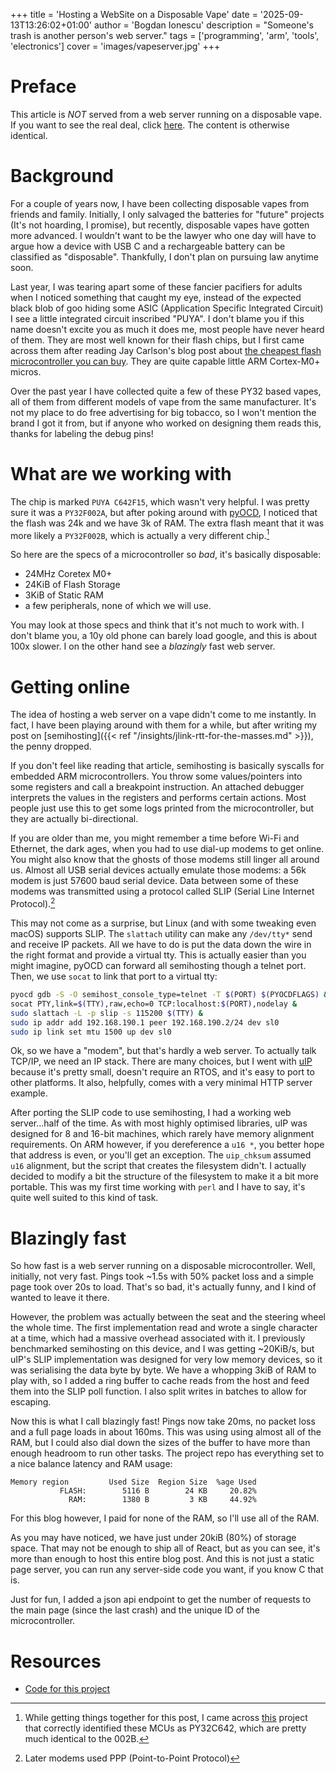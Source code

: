 +++
title = 'Hosting a WebSite on a Disposable Vape'
date = '2025-09-13T13:26:02+01:00'
author = 'Bogdan Ionescu'
description = "Someone's trash is another person's web server."
tags = ['programming', 'arm', 'tools', 'electronics']
cover = 'images/vapeserver.jpg'
+++

# Preface
This article is *NOT* served from a web server running on a disposable vape. If you want to see the real deal, click [here](http://ewaste.fka.wtf). The content is otherwise identical.

# Background

For a couple of years now, I have been collecting disposable vapes from friends and family. Initially, I only salvaged the batteries for "future" projects (It's not hoarding, I promise), but recently, disposable vapes have gotten more advanced. I wouldn't want to be the lawyer who one day will have to argue how a device with USB C and a rechargeable battery can be classified as "disposable". Thankfully, I don't plan on pursuing law anytime soon.

Last year, I was tearing apart some of these fancier pacifiers for adults when I noticed something that caught my eye, instead of the expected black blob of goo hiding some ASIC (Application Specific Integrated Circuit) I see a little integrated circuit inscribed "PUYA".
I don't blame you if this name doesn't excite you as much it does me, most people have never heard of them. They are most well known for their flash chips, but I first came across them after reading Jay Carlson's blog post about [the cheapest flash microcontroller you can buy](https://jaycarlson.net/2023/02/04/the-cheapest-flash-microcontroller-you-can-buy-is-actually-an-arm-cortex-m0/). They are quite capable little ARM Cortex-M0+ micros.

Over the past year I have collected quite a few of these PY32 based vapes, all of them from different models of vape from the same manufacturer. It's not my place to do free advertising for big tobacco, so I won't mention the brand I got it from, but if anyone who worked on designing them reads this, thanks for labeling the debug pins!

# What are we working with
The chip is marked `PUYA C642F15`, which wasn't very helpful. I was pretty sure it was a `PY32F002A`, but after poking around with [pyOCD](http://pyocd.io/), I noticed that the flash was 24k and we have 3k of RAM. The extra flash meant that it was more likely a `PY32F002B`, which is actually a very different chip.[^1]

[^1]: While getting things together for this post, I came across [this](https://github.com/grahamwhaley/py32c642_vape) project that correctly identified these MCUs as PY32C642, which are pretty much identical to the 002B.

So here are the specs of a microcontroller so *bad*, it's basically disposable:
 - 24MHz Coretex M0+
 - 24KiB of Flash Storage
 - 3KiB of Static RAM
 - a few peripherals, none of which we will use.

You may look at those specs and think that it's not much to work with. I don't blame you, a 10y old phone can barely load google, and this is about 100x slower. I on the other hand see a *blazingly* fast web server.

# Getting online
The idea of hosting a web server on a vape didn't come to me instantly. In fact, I have been playing around with them for a while, but after writing my post on [semihosting]({{< ref "/insights/jlink-rtt-for-the-masses.md" >}}), the penny dropped.

If you don't feel like reading that article, semihosting is basically syscalls for embedded ARM microcontrollers. You throw some values/pointers into some registers and call a breakpoint instruction. An attached debugger interprets the values in the registers and performs certain actions. Most people just use this to get some logs printed from the microcontroller, but they are actually bi-directional.

If you are older than me, you might remember a time before Wi-Fi and Ethernet, the dark ages, when you had to use dial-up modems to get online. You might also know that the ghosts of those modems still linger all around us. Almost all USB serial devices actually emulate those modems: a 56k modem is just 57600 baud serial device. Data between some of these modems was transmitted using a protocol called SLIP (Serial Line Internet Protocol).[^2]

[^2]: Later modems used PPP (Point-to-Point Protocol)

This may not come as a surprise, but Linux (and with some tweaking even macOS) supports SLIP. The `slattach` utility can make any `/dev/tty*` send and receive IP packets. All we have to do is put the data down the wire in the right format and provide a virtual tty.
This is actually easier than you might imagine, pyOCD can forward all semihosting though a telnet port. Then, we use `socat` to link that port to a virtual tty:

```sh
pyocd gdb -S -O semihost_console_type=telnet -T $(PORT) $(PYOCDFLAGS) &
socat PTY,link=$(TTY),raw,echo=0 TCP:localhost:$(PORT),nodelay &
sudo slattach -L -p slip -s 115200 $(TTY) &
sudo ip addr add 192.168.190.1 peer 192.168.190.2/24 dev sl0
sudo ip link set mtu 1500 up dev sl0
```

Ok, so we have a "modem", but that's hardly a web server. To actually talk TCP/IP, we need an IP stack. There are many choices, but I went with [uIP](https://github.com/adamdunkels/uip/tree/uip-0-9) because it's pretty small, doesn't require an RTOS, and it's easy to port to other platforms.
It also, helpfully, comes with a very minimal HTTP server example.

After porting the SLIP code to use semihosting, I had a working web server...half of the time.
As with most highly optimised libraries, uIP was designed for 8 and 16-bit machines, which rarely have memory alignment requirements. On ARM however, if you dereference a `u16 *`, you better hope that address is even, or you'll get an exception. The `uip_chksum` assumed `u16` alignment, but the script that creates the filesystem didn't.
I actually decided to modify a bit the structure of the filesystem to make it a bit more portable.
This was my first time working with `perl` and I have to say, it's quite well suited to this kind of task.

# Blazingly fast
So how fast is a web server running on a disposable microcontroller. Well, initially, not very fast. Pings took ~1.5s with 50% packet loss and a simple page took over 20s to load. That's so bad, it's actually funny, and I kind of wanted to leave it there.

However, the problem was actually between the seat and the steering wheel the whole time. The first implementation read and wrote a single character at a time, which had a massive overhead associated with it. I previously benchmarked semihosting on this device, and I was getting ~20KiB/s, but uIP's SLIP implementation was designed for very low memory devices, so it was serialising the data byte by byte.
We have a whopping 3kiB of RAM to play with, so I added a ring buffer to cache reads from the host and feed them into the SLIP poll function. I also split writes in batches to allow for escaping.

Now this is what I call blazingly fast! Pings now take 20ms, no packet loss and a full page loads in about 160ms. This was using using almost all of the RAM, but I could also dial down the sizes of the buffer to have more than enough headroom to run other tasks. The project repo has everything set to a nice balance latency and RAM usage:
```
Memory region         Used Size  Region Size  %age Used
           FLASH:        5116 B        24 KB     20.82%
             RAM:        1380 B         3 KB     44.92%
```
For this blog however, I paid for none of the RAM, so I'll use all of the RAM.

As you may have noticed, we have just under 20kiB (80%) of storage space. That may not be enough to ship all of React, but as you can see, it's more than enough to host this entire blog post.
And this is not just a static page server, you can run any server-side code you want, if you know C that is.

Just for fun, I added a json api endpoint to get the number of requests to the main page (since the last crash) and the unique ID of the microcontroller.

# Resources
 - [Code for this project](https://github.com/BogdanTheGeek/semihost-ip)

